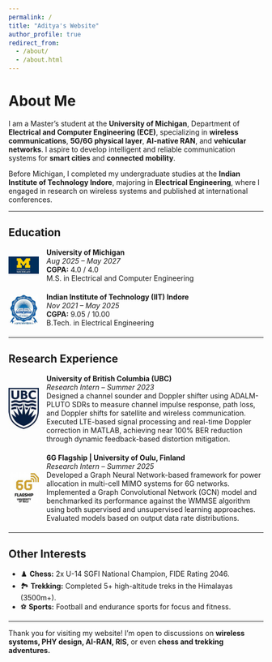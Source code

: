 ```yaml
---
permalink: /
title: "Aditya's Website"
author_profile: true
redirect_from: 
  - /about/
  - /about.html
---
```


# About Me

I am a Master’s student at the **University of Michigan**, Department of **Electrical and Computer Engineering (ECE)**, specializing in **wireless communications**, **5G/6G physical layer**, **AI-native RAN**, and **vehicular networks**. I aspire to develop intelligent and reliable communication systems for **smart cities** and **connected mobility**.

Before Michigan, I completed my undergraduate studies at the **Indian Institute of Technology Indore**, majoring in **Electrical Engineering**, where I engaged in research on wireless systems and published at international conferences.

---

## Education

<div style="display: flex; align-items: center; margin-bottom: 20px;">
  <img src="/images/umich.jpeg" style="width: 60px; margin-right: 15px;">
  <div>
    <strong>University of Michigan</strong><br>
    <em>Aug 2025 – May 2027</em><br>
    <b>CGPA:</b> 4.0 / 4.0<br>
    M.S. in Electrical and Computer Engineering
  </div>
</div>

<div style="display: flex; align-items: center; margin-bottom: 20px;">
  <img src="/images/iitindore.jpeg" style="width: 60px; margin-right: 15px;">
  <div>
    <strong>Indian Institute of Technology (IIT) Indore</strong><br>
    <em>Nov 2021 – May 2025</em><br>
    <b>CGPA:</b> 9.05 / 10.00<br>
    B.Tech. in Electrical Engineering
  </div>
</div>

---

## Research Experience

<div style="display: flex; align-items: center; margin-bottom: 20px;">
  <img src="/images/ubcvan.jpeg" style="width: 60px; margin-right: 15px;">
  <div>
    <strong>University of British Columbia (UBC)</strong><br>
    <em>Research Intern – Summer 2023</em><br>
    Designed a channel sounder and Doppler shifter using ADALM-PLUTO SDRs to measure channel impulse response, path loss, and Doppler shifts for satellite and wireless communication. Executed LTE-based signal processing and real-time Doppler correction in MATLAB, achieving near 100% BER reduction through dynamic feedback-based distortion mitigation.
  </div>
</div>

<div style="display: flex; align-items: center; margin-bottom: 20px;">
  <img src="/images/oulu.jpeg" style="width: 60px; margin-right: 15px;">
  <div>
    <strong>6G Flagship | University of Oulu, Finland</strong><br>
    <em>Research Intern – Summer 2025</em><br>
    Developed a Graph Neural Network-based framework for power allocation in multi-cell MIMO systems for 6G networks. Implemented a Graph Convolutional Network (GCN) model and benchmarked its performance against the WMMSE algorithm using both supervised and unsupervised learning approaches. Evaluated models based on output data rate distributions.
  </div>
</div>


---

## Other Interests

- ♟️ **Chess:** 2x U-14 SGFI National Champion, FIDE Rating 2046.
- 🏞️ **Trekking:** Completed 5+ high-altitude treks in the Himalayas (3500m+).
- ⚽ **Sports:** Football and endurance sports for focus and fitness.

---

Thank you for visiting my website! I’m open to discussions on **wireless systems, PHY design, AI-RAN, RIS**, or even **chess and trekking adventures.**
